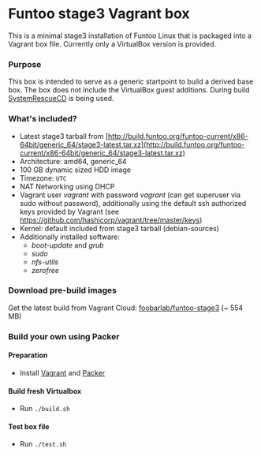 # Funtoo stage3 Vagrant box

This is a minimal stage3 installation of Funtoo Linux that is packaged into a Vagrant box file. Currently only a VirtualBox version is provided.

### Purpose

This box is intended to serve as a generic startpoint to build a derived base box. The box does not include the VirtualBox guest additions. During build [SystemRescueCD](http://www.system-rescue-cd.org) is being used.

### What's included?

 - Latest stage3 tarball from [http://build.funtoo.org/funtoo-current/x86-64bit/generic_64/stage3-latest.tar.xz](http://build.funtoo.org/funtoo-current/x86-64bit/generic_64/stage3-latest.tar.xz)
 - Architecture: amd64, generic_64
 - 100 GB dynamic sized HDD image
 - Timezone: ```UTC```
 - NAT Networking using DHCP
 - Vagrant user *vagrant* with password *vagrant* (can get superuser via sudo without password), additionally using the default ssh authorized keys provided by Vagrant (see https://github.com/hashicorp/vagrant/tree/master/keys) 
 - Kernel: default included from stage3 tarball (debian-sources)
 - Additionally installed software:
   - *boot-update* and *grub*
   - *sudo*
   - *nfs-utils*
   - *zerofree*

### Download pre-build images

Get the latest build from Vagrant Cloud: [foobarlab/funtoo-stage3](https://app.vagrantup.com/foobarlab/boxes/funtoo-stage3) (~ 554 MB)

### Build your own using Packer

#### Preparation

 - Install [Vagrant](https://www.vagrantup.com/) and [Packer](https://www.packer.io/)

#### Build fresh Virtualbox

 - Run ```./build.sh```
 
#### Test box file

 - Run ```./test.sh```
